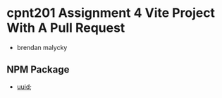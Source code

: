# cpnt201 Assignment 4 Vite Project With A Pull Request
- brendan malycky
## NPM Package
- [uuid](https://www.npmjs.com/package/uuid);